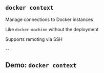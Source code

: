 ## `docker context`

Manage connections to Docker instances

Like `docker-machine` without the deployment

Supports remoting via SSH

<!-- include: context-0.command -->

--

## Demo: `docker context`

<!-- include: context-1.command -->

<!-- include: context-2.command -->

<!-- include: context-3.command -->
